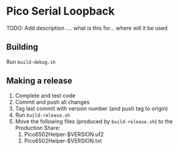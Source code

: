# Pico Serial Loopback

TODO: Add description .... what is this for... where will it be used

## Building

Run `build-debug.sh`

## Making a release

1. Complete and test code
2. Commit and push all changes
3. Tag last commit with version number (and push tag to origin)
4. Run `build-release.sh`
5. Move the following files (produced by `build-release.sh`) to the Production Share:
    1. Pico6502Helper-$VERSION.uf2
    2. Pico6502Helper-$VERSION.txt
